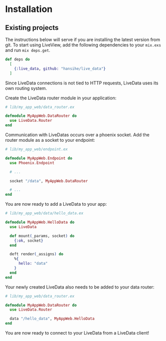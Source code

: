 # Installation

## Existing projects
The instructions below will serve if you are installing the latest version
from git. To start using LiveView, add the following dependencies to your `mix.exs`
and run `mix deps.get`.

```elixir
def deps do
  [
    {:live_data, github: "hansihe/live_data"}
  ]
```

Since LiveData connections is not tied to HTTP requests, LiveData uses its
own routing system.

Create the LiveData router module in your application:

```elixir
# lib/my_app_web/data_router.ex

defmodule MyAppWeb.DataRouter do
  use LiveData.Router
end
```

Communication with LiveDatas occurs over a phoenix socket. Add the router
module as a socket to your endpoint:

```elixir
# lib/my_app_web/endpoint.ex

defmodule MyAppWeb.Endpoint do
  use Phoenix.Endpoint

  # ...

  socket "/data", MyAppWeb.DataRouter

  # ...
end
```

You are now ready to add a LiveData to your app:

```elixir
# lib/my_app_web/data/hello_data.ex

defmodule MyAppWeb.HelloData do
  use LiveData

  def mount(_params, socket) do
    {:ok, socket}
  end

  deft render(_assigns) do
    %{
      hello: "data"
    }
  end
end
```

Your newly created LiveData also needs to be added to your data router:

```elixir
# lib/my_app_web/data_router.ex

defmodule MyAppWeb.DataRouter do
  use LiveData.Router

  data "/hello_data", MyAppWeb.HelloData
end
```

You are now ready to connect to your LiveData from a LiveData client!
